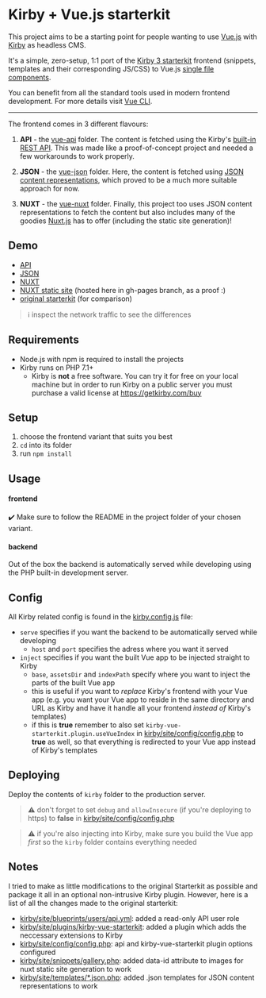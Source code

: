 # Kirby + Vue.js starterkit

This project aims to be a starting point for people wanting to use [Vue.js](https://vuejs.org) with [Kirby](https://getkirby.com) as headless CMS.

It's a simple, zero-setup, 1:1 port of the [Kirby 3 starterkit](https://github.com/getkirby/starterkit) frontend (snippets, templates and their corresponding JS/CSS) to Vue.js [single file components](https://vuejs.org/v2/guide/single-file-components.html).

You can benefit from all the standard tools used in modern frontend development. For more details visit [Vue CLI](https://cli.vuejs.org/).

---

The frontend comes in 3 different flavours:

1. **API** - the [vue-api](vue-api) folder. The content is fetched using the Kirby's [built-in REST API](https://getkirby.com/docs/guide/api/introduction). This was made like a proof-of-concept project and needed a few workarounds to work properly.

2. **JSON** - the [vue-json](vue-json) folder. Here, the content is fetched using [JSON content representations](https://getkirby.com/docs/guide/templates/content-representations), which proved to be a much more suitable approach for now.

3. **NUXT** - the [vue-nuxt](vue-nuxt) folder. Finally, this project too uses JSON content representations to fetch the content but also includes many of the goodies [Nuxt.js](https://nuxtjs.org) has to offer (including the static site generation)!


## Demo

- [API](https://index.heretik.dev/kirby-vue-starterkit/vue-api)
- [JSON](https://index.heretik.dev/kirby-vue-starterkit/vue-json)
- [NUXT](https://index.heretik.dev/kirby-vue-starterkit/vue-nuxt)
- [NUXT static site](https://jmheretik.github.io/kirby-vue-starterkit) (hosted here in gh-pages branch, as a proof :)
- [original starterkit](https://index.heretik.dev/kirby-starterkit) (for comparison)

> ℹ️ inspect the network traffic to see the differences


## Requirements

- Node.js with npm is required to install the projects
- Kirby runs on PHP 7.1+
  - Kirby is **not** a free software. You can try it for free on your local machine but in order to run Kirby on a public server you must purchase a valid license at https://getkirby.com/buy
  

## Setup

1. choose the frontend variant that suits you best
2. `cd` into its folder
3. run `npm install`


## Usage

#### frontend

✔️ Make sure to follow the README in the project folder of your chosen variant.

#### backend

Out of the box the backend is automatically served while developing using the PHP built-in development server.


## Config

All Kirby related config is found in the [kirby.config.js](kirby.config.js) file:
- `serve` specifies if you want the backend to be automatically served while developing
  - `host` and `port` specifies the adress where you want it served
- `inject` specifies if you want the built Vue app to be injected straight to Kirby
  - `base`, `assetsDir` and `indexPath` specify where you want to inject the parts of the built Vue app
  - this is useful if you want to *replace* Kirby's frontend with your Vue app (e.g. you want your Vue app to reside in the same directory and URL as Kirby and have it handle all your frontend *instead of* Kirby's templates)
  - if this is **true** remember to also set `kirby-vue-starterkit.plugin.useVueIndex` in [kirby/site/config/config.php](kirby/site/config/config.php) to **true** as well, so that everything is redirected to your Vue app instead of Kirby's templates


## Deploying

Deploy the contents of `kirby` folder to the production server.

> ⚠️ don't forget to set `debug` and `allowInsecure` (if you're deploying to https) to **false** in [kirby/site/config/config.php](kirby/site/config/config.php)

> ⚠️ if you're also injecting into Kirby, make sure you build the Vue app *first* so the `kirby` folder contains everything needed


## Notes

I tried to make as little modifications to the original Starterkit as possible and package it all in an optional non-intrusive Kirby plugin. However, here is a list of all the changes made to the original starterkit:

- [kirby/site/blueprints/users/api.yml](kirby/site/blueprints/users/api.yml): added a read-only API user role
- [kirby/site/plugins/kirby-vue-starterkit](kirby/site/plugins/kirby-vue-starterkit): added a plugin which adds the neccessary extensions to Kirby
- [kirby/site/config/config.php](kirby/site/config/config.php): api and kirby-vue-starterkit plugin options configured
- [kirby/site/snippets/gallery.php](kirby/site/snippets/gallery.php): added data-id attribute to images for nuxt static site generation to work
- [kirby/site/templates/\*.json.php](kirby/site/templates): added .json templates for JSON content representations to work
